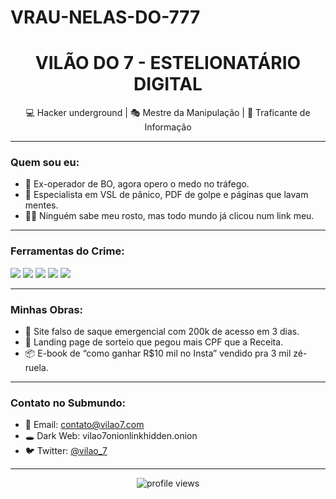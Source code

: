 # VRAU-NELAS-DO-777
<h1 align="center">VILÃO DO 7 - ESTELIONATÁRIO DIGITAL</h1>
<p align="center">💻 Hacker underground | 🎭 Mestre da Manipulação | 🧠 Traficante de Informação</p>

---

### Quem sou eu:
- 🐍 Ex-operador de BO, agora opero o medo no tráfego.
- 🧨 Especialista em VSL de pânico, PDF de golpe e páginas que lavam mentes.
- 🕵️‍♂️ Ninguém sabe meu rosto, mas todo mundo já clicou num link meu.

---

### Ferramentas do Crime:

<p align="left">
  <img src="https://img.shields.io/badge/HTML5-E34F26?style=for-the-badge&logo=html5&logoColor=white"/>
  <img src="https://img.shields.io/badge/CSS3-1572B6?style=for-the-badge&logo=css3&logoColor=white"/>
  <img src="https://img.shields.io/badge/JavaScript-F7DF1E?style=for-the-badge&logo=javascript&logoColor=black"/>
  <img src="https://img.shields.io/badge/PHP-777BB4?style=for-the-badge&logo=php&logoColor=white"/>
  <img src="https://img.shields.io/badge/KaliLinux-557C94?style=for-the-badge&logo=kalilinux&logoColor=white"/>
</p>

---

### Minhas Obras:

- 🧾 Site falso de saque emergencial com 200k de acesso em 3 dias.
- 🎣 Landing page de sorteio que pegou mais CPF que a Receita.
- 📦 E-book de “como ganhar R$10 mil no Insta” vendido pra 3 mil zé-ruela.

---

### Contato no Submundo:

- 📧 Email: contato@vilao7.com
- 🕳️ Dark Web: vilao7onionlinkhidden.onion
- 🐦 Twitter: [@vilao_7](https://twitter.com/vilao_7)

---

<p align="center">
  <img src="https://komarev.com/ghpvc/?username=vilao7&label=Stalkers&color=ff0000&style=flat" alt="profile views" />
</p>
